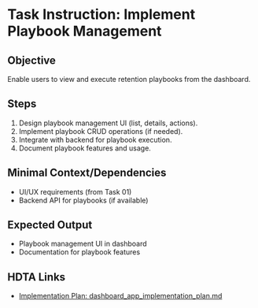 # Task Instruction: Implement Playbook Management

## Objective
Enable users to view and execute retention playbooks from the dashboard.

## Steps
1. Design playbook management UI (list, details, actions).
2. Implement playbook CRUD operations (if needed).
3. Integrate with backend for playbook execution.
4. Document playbook features and usage.

## Minimal Context/Dependencies
- UI/UX requirements (from Task 01)
- Backend API for playbooks (if available)

## Expected Output
- Playbook management UI in dashboard
- Documentation for playbook features

## HDTA Links
- [Implementation Plan: dashboard_app_implementation_plan.md](dashboard_app_implementation_plan.md)
